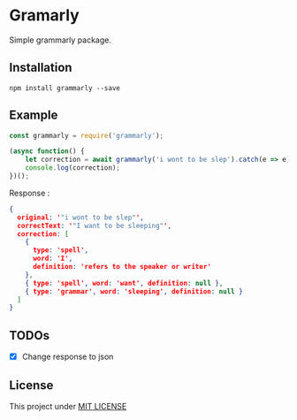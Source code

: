# Gramarly

Simple grammarly package.

## Installation

```
npm install grammarly --save
```

## Example

```javascript
const grammarly = require('grammarly');

(async function() {
    let correction = await grammarly('i wont to be slep').catch(e => e);
    console.log(correction);
})();
```
Response : 
```json
{
  original: '"i wont to be slep"',
  correctText: '"I want to be sleeping"',
  correction: [
    {
      type: 'spell',
      word: 'I',
      definition: 'refers to the speaker or writer'
    },
    { type: 'spell', word: 'want', definition: null },
    { type: 'grammar', word: 'sleeping', definition: null }
  ]
}
```

## TODOs
- [x] Change response to json

## License
This project under [MIT LICENSE](license.md)
